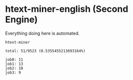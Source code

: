 # htext-miner-english (Second Engine)

Everything doing here is automated.

```
htext-miner

total: 51/9523 (0.5355455213693164%)

job0: 11
job1: 13
job2: 18
job3: 9
```
